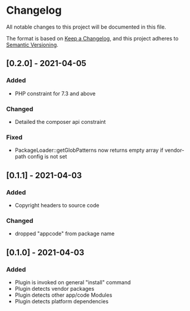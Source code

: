 # Changelog
All notable changes to this project will be documented in this file.

The format is based on [Keep a Changelog](https://keepachangelog.com/en/1.0.0),
and this project adheres to [Semantic Versioning](https://semver.org/spec/v2.0.0.html).

## [0.2.0] - 2021-04-05
### Added
- PHP constraint for 7.3 and above
### Changed
- Detailed the composer api constraint
### Fixed
- PackageLoader::getGlobPatterns now returns empty array if vendor-path config is not set

## [0.1.1] - 2021-04-03

### Added
- Copyright headers to source code
### Changed
- dropped "appcode" from package name

## [0.1.0] - 2021-04-03
### Added
- Plugin is invoked on general "install" command
- Plugin detects vendor packages
- Plugin detects other app/code Modules
- Plugin detects platform dependencies
